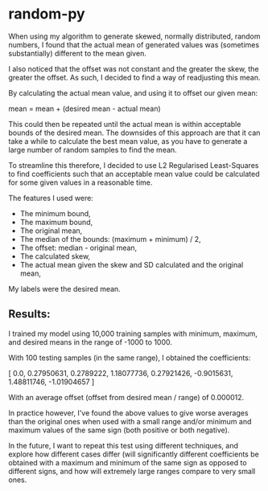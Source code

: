 # random-py

When using my algorithm to generate skewed, normally distributed, random numbers, I found that the actual mean of generated values was (sometimes substantially) different to the mean given.

I also noticed that the offset was not constant and the greater the skew, the greater the offset. As such, I decided to find a way of readjusting this mean.

By calculating the actual mean value, and using it to offset our given mean:

mean = mean + (desired mean - actual mean)

This could then be repeated until the actual mean is within acceptable bounds of the desired mean.
The downsides of this approach are that it can take a while to calculate the best mean value, as you have to generate a large number of random samples to find the mean.

To streamline this therefore, I decided to use L2 Regularised Least-Squares to find coefficients such that an acceptable mean value could be calculated for some given values in a reasonable time.

The features I used were:
 - The minimum bound,
 - The maximum bound,
 - The original mean,
 - The median of the bounds: (maximum + minimum) / 2,
 - The offset: median - original mean,
 - The calculated skew,
 - The actual mean given the skew and SD calculated and the original mean,
 
My labels were the desired mean.

## Results:

I trained my model using 10,000 training samples with minimum, maximum, and desired means in the range of -1000 to 1000.

With 100 testing samples (in the same range), I obtained the coefficients:

 \[ 0.0, 0.27950631, 0.2789222, 1.18077736, 0.27921426, -0.9015631, 1.48811746, -1.01904657 ]
 
With an average offset (offset from desired mean / range) of 0.000012.

In practice however, I've found the above values to give worse averages than the original ones when used with a small range and/or minimum and maximum values of the same sign (both positive or both negative).

In the future, I want to repeat this test using different techniques, and explore how different cases differ (will significantly different coefficients be obtained with a maximum and minimum of the same sign as opposed to different signs, and how will extremely large ranges compare to very small ones.